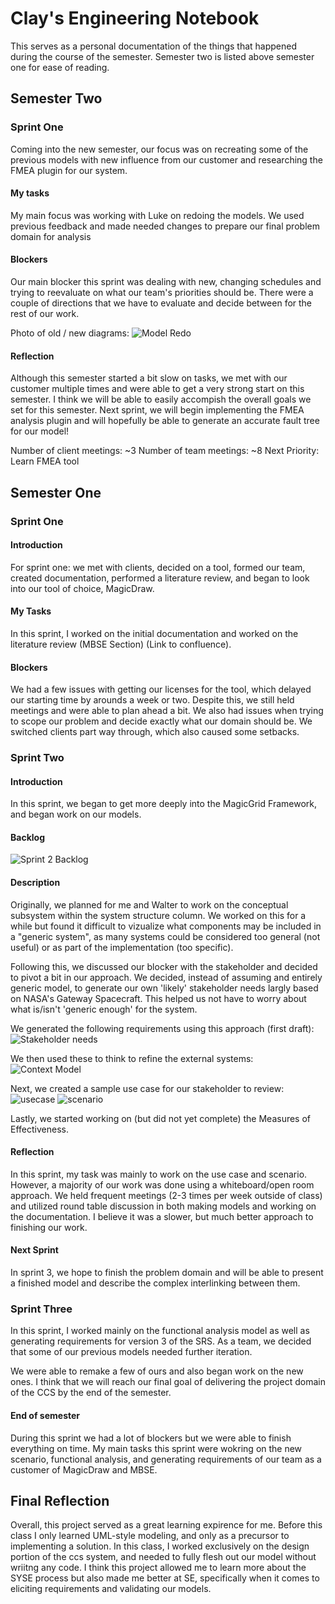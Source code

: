 # Clay's Engineering Notebook
This serves as a personal documentation of the things that happened during the course of the semester. Semester two is listed above semester one for ease of reading.

## Semester Two

### Sprint One
Coming into the new semester, our focus was on recreating some of the previous models with new influence from our customer and researching the FMEA plugin for our system.

#### My tasks
My main focus was working with Luke on redoing the models. We used previous feedback and made needed changes to prepare our final problem domain for analysis

#### Blockers
Our main blocker this sprint was dealing with new, changing schedules and trying to reevaluate on what our team's priorities should be. There were a couple of directions that we have to evaluate and decide between for the rest of our work.

Photo of old / new diagrams:
![Model Redo](./resources/model_redo.PNG)

#### Reflection
Although this semester started a bit slow on tasks, we met with our customer multiple times and were able to get a very strong start on this semester. I think we will be able to easily accompish the overall goals we set for this semester. Next sprint, we will begin implementing the FMEA analysis plugin and will hopefully be able to generate an accurate fault tree for our model!

Number of client meetings: ~3
Number of team meetings: ~8
Next Priority: Learn FMEA tool

## Semester One
### Sprint One
#### Introduction
For sprint one: we met with clients, decided on a tool, formed our team, created documentation, performed a literature review, and began to look into our tool of choice, MagicDraw.
#### My Tasks
In this sprint, I worked on the initial documentation and worked on the literature review (MBSE Section) (Link to confluence). 
#### Blockers
We had a few issues with getting our licenses for the tool, which delayed our starting time by arounds a week or two. Despite this, we still held meetings and were able to plan ahead a bit.
We also had issues when trying to scope our problem and decide exactly what our domain should be. We switched clients part way through, which also caused some setbacks.


### Sprint Two
#### Introduction
In this sprint, we began to get more deeply into the MagicGrid Framework, and began work on our models.
#### Backlog
![Sprint 2 Backlog](./resources/sprint2_sc.png)
#### Description
Originally, we planned for me and Walter to work on the conceptual subsystem 
within the system structure column. We worked on this for a while but found
it difficult to vizualize what components may be included in a "generic system",
as many systems could be considered too general (not useful) or as part of the 
implementation (too specific). 

Following this, we discussed our blocker with the stakeholder and decided
to pivot a bit in our approach. We decided, instead of assuming and entirely
generic model, to generate our own 'likely' stakeholder needs largly based on 
NASA's Gateway Spacecraft. This helped us not have to worry about what is/isn't
'generic enough' for the system. 

We generated the following requirements using this approach (first draft):
![Stakeholder needs](./resources/stakeholder.png)

We then used these to think to refine the external systems:
![Context Model](./resources/context.png)

Next, we created a sample use case for our stakeholder to review:
![usecase](./resources/usecase.png)
![scenario](./resources/scenario.png)

Lastly, we started working on (but did not yet complete) the Measures of Effectiveness.

#### Reflection
In this sprint, my task was mainly to work on the use case and scenario. However,
a majority of our work was done using a whiteboard/open room approach. We held 
frequent meetings (2-3 times per week outside of class) and utilized round
table discussion in both making models and working on the documentation. I believe 
it was a slower, but much better approach to finishing our work.

#### Next Sprint
In sprint 3, we hope to finish the problem domain and will be able to present
a finished model and describe the complex interlinking between them.

### Sprint Three
In this sprint, I worked mainly on the functional analysis model as well as generating
requirements for version 3 of the SRS. As a team, we decided that some of our previous
models needed further iteration.

We were able to remake a few of ours and also began work on the new ones. I think that we will
reach our final goal of delivering the project domain of the CCS by the end of the semester.

#### End of semester
During this sprint we had a lot of blockers but we were able to finish everything on time. My main tasks this sprint were wokring on the new scenario, functional analysis, and generating requirements of our team as a customer of MagicDraw and MBSE.

## Final Reflection
Overall, this project served as a great learning expirence for me. Before this class I only learned UML-style modeling, and only as a precursor to implementing a solution. In this class, I worked exclusively on the design portion of the ccs system, and needed to fully flesh out our model without wriitng any code. I think this project allowed me to learn more about the SYSE process but also made me better at SE, specifically when it comes to eliciting requirements and validating our models.
